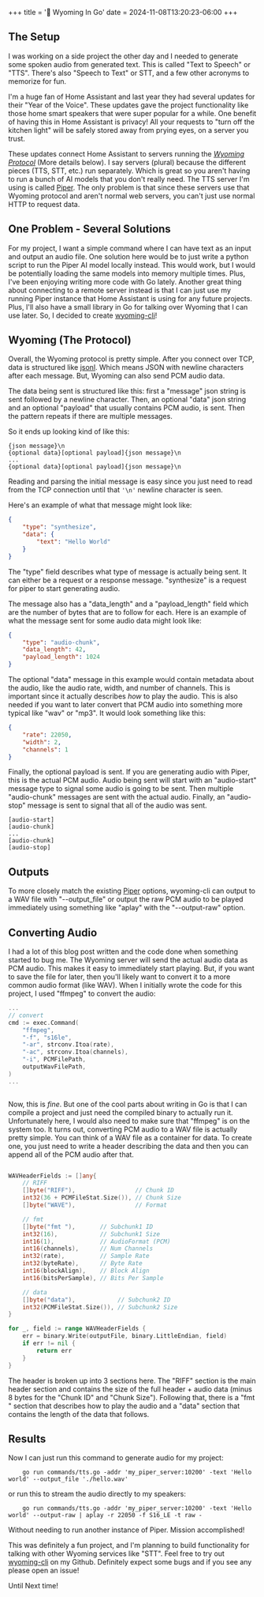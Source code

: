 +++
title = '🦬 Wyoming In Go'
date = 2024-11-08T13:20:23-06:00
+++

## The Setup

I was working on a side project the other day and I needed to generate some spoken audio from generated text. This is called "Text to Speech" or "TTS". There's also "Speech to Text" or STT, and a few other acronyms to memorize for fun. 

I'm a huge fan of Home Assistant and last year they had several updates for their "Year of the Voice". These updates gave the project functionality like those home smart speakers that were super popular for a while. One benefit of having this in Home Assistant is privacy! All your requests to "turn off the kitchen light" will be safely stored away from prying eyes, on a server you trust.

These updates connect Home Assistant to servers running the [*Wyoming Protocol*](https://github.com/rhasspy/wyoming) (More details below). I say servers (plural) because the different pieces (TTS, STT, etc.) run separately. Which is great so you aren't having to run a bunch of AI models that you don't really need. The TTS server I'm using is called [Piper](https://github.com/rhasspy/wyoming-piper). The only problem is that since these servers use that Wyoming protocol and aren't normal web servers, you can't just use normal HTTP to request data.


## One Problem - Several Solutions
For my project, I want a simple command where I can have text as an input and output an audio file. One solution here would be to just write a python script to run the Piper AI model locally instead. This would work, but I would be potentially loading the same models into memory multiple times. Plus, I've been enjoying writing more code with Go lately. Another great thing about connecting to a remote server instead is that I can just use my running Piper instance that Home Assistant is using for any future projects. Plus, I'll also have a small library in Go for talking over Wyoming that I can use later. So, I decided to create [wyoming-cli](https://github.com/john-pettigrew/wyoming-cli)!

## Wyoming (The Protocol)
Overall, the Wyoming protocol is pretty simple. After you connect over TCP, data is structured like [jsonl](https://jsonlines.org/). Which means JSON with newline characters after each message. But, Wyoming can also send PCM audio data.

The data being sent is structured like this: first a "message" json string is sent followed by a newline character. Then, an optional "data" json string and an optional "payload" that usually contains PCM audio, is sent. Then the pattern repeats if there are multiple messages.

So it ends up looking kind of like this:
```
{json message}\n
{optional data}[optional payload]{json message}\n
...
{optional data}[optional payload]{json message}\n
```

Reading and parsing the initial message is easy since you just need to read from the TCP connection until that `'\n'` newline character is seen.

Here's an example of what that message might look like:

```json
{
    "type": "synthesize",
    "data": {
        "text": "Hello World"
    }
}
```
The "type" field describes what type of message is actually being sent. It can either be a request or a response message. "synthesize" is a request for piper to start generating audio.

The message also has a "data_length" and a "payload_length" field which are the number of bytes that are to follow for each. Here is an example of what the message sent for some audio data might look like:

```json
{
    "type": "audio-chunk",
    "data_length": 42,
    "payload_length": 1024
}
```

The optional "data" message in this example would contain metadata about the audio, like the audio rate, width, and number of channels. This is important since it actually describes _how_ to play the audio. This is also needed if you want to later convert that PCM audio into something more typical like "wav" or "mp3". It would look something like this:
```json
{
    "rate": 22050,
    "width": 2,
    "channels": 1
}
```

Finally, the optional payload is sent. If you are generating audio with Piper, this is the actual PCM audio.
Audio being sent will start with an "audio-start" message type to signal some audio is going to be sent. Then multiple "audio-chunk" messages are sent with the actual audio. Finally, an "audio-stop" message is sent to signal that all of the audio was sent. 
```
[audio-start]
[audio-chunk]
...
[audio-chunk]
[audio-stop]
```

## Outputs
To more closely match the existing [Piper](https://github.com/rhasspy/piper) options, wyoming-cli can output to a WAV file with "--output_file" or output the raw PCM audio to be played immediately using something like "aplay" with the "--output-raw" option.

## Converting Audio
I had a lot of this blog post written and the code done when something started to bug me. The Wyoming server will send the actual audio data as PCM audio. This makes it easy to immediately start playing. But, if you want to save the file for later, then you'll likely want to convert it to a more common audio format (like WAV). When I initially wrote the code for this project, I used "ffmpeg" to convert the audio:
```go
...
// convert
cmd := exec.Command(
    "ffmpeg",
    "-f", "s16le",
    "-ar", strconv.Itoa(rate),
    "-ac", strconv.Itoa(channels),
    "-i", PCMFilePath,
    outputWavFilePath,
)
...
    
```
Now, this is _fine_. But one of the cool parts about writing in Go is that I can compile a project and just need the compiled binary to actually run it. Unfortunately here, I would also need to make sure that "ffmpeg" is on the system too. 
It turns out, converting PCM audio to a WAV file is actually pretty simple. You can think of a WAV file as a container for data. To create one, you just need to write a header describing the data and then you can append all of the PCM audio after that.
```go

WAVHeaderFields := []any{
    // RIFF
    []byte("RIFF"),                 // Chunk ID
    int32(36 + PCMFileStat.Size()), // Chunk Size
    []byte("WAVE"),                 // Format

    // fmt
    []byte("fmt "),       // Subchunk1 ID
    int32(16),            // Subchunk1 Size
    int16(1),             // AudioFormat (PCM)
    int16(channels),      // Num Channels
    int32(rate),          // Sample Rate
    int32(byteRate),      // Byte Rate
    int16(blockAlign),    // Block Align
    int16(bitsPerSample), // Bits Per Sample

    // data
    []byte("data"),            // Subchunk2 ID
    int32(PCMFileStat.Size()), // Subchunk2 Size
}

for _, field := range WAVHeaderFields {
    err = binary.Write(outputFile, binary.LittleEndian, field)
    if err != nil {
        return err
    }
}
```

The header is broken up into 3 sections here. The "RIFF" section is the main header section and contains the size of the full header + audio data (minus 8 bytes for the "Chunk ID" and "Chunk Size"). Following that, there is a "fmt " section that describes how to play the audio and a "data" section that contains the length of the data that follows.

## Results
Now I can just run this command to generate audio for my project:
```shell
    go run commands/tts.go -addr 'my_piper_server:10200' -text 'Hello world' --output_file './hello.wav'
```
or run this to stream the audio directly to my speakers:
```shell
    go run commands/tts.go -addr 'my_piper_server:10200' -text 'Hello world' --output-raw | aplay -r 22050 -f S16_LE -t raw -
```
Without needing to run another instance of Piper. Mission accomplished!

This was definitely a fun project, and I'm planning to build functionality for talking with other Wyoming services like "STT". Feel free to try out [wyoming-cli](https://github.com/john-pettigrew/wyoming-cli) on my Github. Definitely expect some bugs and if you see any please open an issue!

Until Next time!